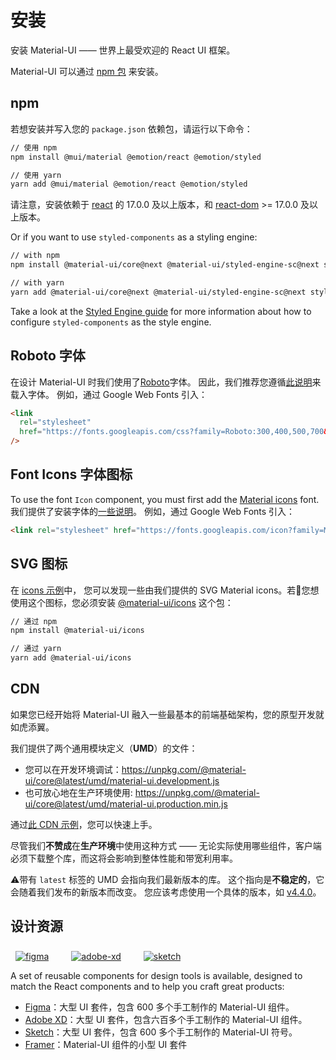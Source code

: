 # 安装

<p class="description">安装 Material-UI —— 世界上最受欢迎的 React UI 框架。</p>

Material-UI 可以通过 [npm 包](https://www.npmjs.com/package/@material-ui/core) 来安装。

## npm

若想安装并写入您的 `package.json` 依赖包，请运行以下命令：

```sh
// 使用 npm
npm install @mui/material @emotion/react @emotion/styled

// 使用 yarn
yarn add @mui/material @emotion/react @emotion/styled
```

<!-- #react-peer-version -->

请注意，安装依赖于 [react](https://www.npmjs.com/package/react) 的 17.0.0 及以上版本，和 [react-dom](https://www.npmjs.com/package/react-dom) >= 17.0.0 及以上版本。

Or if you want to use `styled-components` as a styling engine:

```sh
// with npm
npm install @material-ui/core@next @material-ui/styled-engine-sc@next styled-components

// with yarn
yarn add @material-ui/core@next @material-ui/styled-engine-sc@next styled-components
```

Take a look at the [Styled Engine guide](/guides/styled-engine/) for more information about how to configure `styled-components` as the style engine.

## Roboto 字体

在设计 Material-UI 时我们使用了[Roboto](https://fonts.google.com/specimen/Roboto)字体。 因此，我们推荐您遵循[此说明](/components/typography/#general)来载入字体。 例如，通过 Google Web Fonts 引入：

```html
<link
  rel="stylesheet"
  href="https://fonts.googleapis.com/css?family=Roboto:300,400,500,700&display=swap"
/>
```

## Font Icons 字体图标

To use the font `Icon` component, you must first add the [Material icons](https://fonts.google.com/icons) font. 我们提供了安装字体的[一些说明](/components/icons/#font-icons)。 例如，通过 Google Web Fonts 引入：

```html
<link rel="stylesheet" href="https://fonts.googleapis.com/icon?family=Material+Icons" />
```

## SVG 图标

在 [icons 示例](/components/icons/)中， 您可以发现一些由我们提供的 SVG Material icons。若您想使用这个图标，您必须安装 [@material-ui/icons](https://www.npmjs.com/package/@material-ui/icons) 这个包：

```sh
// 通过 npm
npm install @material-ui/icons

// 通过 yarn
yarn add @material-ui/icons
```

## CDN

如果您已经开始将 Material-UI 融入一些最基本的前端基础架构，您的原型开发就如虎添翼。

我们提供了两个通用模块定义（**UMD**）的文件：

- 您可以在开发环境调试：https://unpkg.com/@material-ui/core@latest/umd/material-ui.development.js
- 也可放心地在生产环境使用: https://unpkg.com/@material-ui/core@latest/umd/material-ui.production.min.js

通过[此 CDN 示例](https://github.com/mui-org/material-ui/tree/master/examples/cdn)，您可以快速上手。

尽管我们**不赞成**在**生产环境**中使用这种方式 —— 无论实际使用哪些组件，客户端必须下载整个库，而这将会影响到整体性能和带宽利用率。

⚠️带有 `latest` 标签的 UMD 会指向我们最新版本的库。 这个指向是**不稳定的**，它会随着我们发布的新版本而改变。 您应该考虑使用一个具体的版本，如 [v4.4.0](https://unpkg.com/@material-ui/core@4.4.0/umd/material-ui.development.js)。

## 设计资源

<a href="https://material-ui.com/store/items/figma-react/?utm_source=docs&utm_medium=referral&utm_campaign=installation-figma" style="margin-left: 8px; margin-top: 8px; display: inline-block;"><img src="/static/images/download-figma.svg" alt="figma" /></a>
<a href="https://material-ui.com/store/items/adobe-xd-react/?utm_source=docs&utm_medium=referral&utm_campaign=installation-adobe-xd" style="margin-left: 32px; margin-top: 8px; display: inline-block;"><img src="/static/images/download-adobe-xd.svg" alt="adobe-xd" /></a>
<a href="https://material-ui.com/store/items/sketch-react/?utm_source=docs&utm_medium=referral&utm_campaign=installation-sketch" style="margin-left: 32px; margin-top: 8px; display: inline-block;"><img src="/static/images/download-sketch.svg" alt="sketch" /></a>

A set of reusable components for design tools is available, designed to match the React components and to help you craft great products:

- [Figma](https://material-ui.com/store/items/figma-react/?utm_source=docs&utm_medium=referral&utm_campaign=installation-figma)：大型 UI 套件，包含 600 多个手工制作的 Material-UI 组件。
- [Adobe XD](https://material-ui.com/store/items/adobe-xd-react/?utm_source=docs&utm_medium=referral&utm_campaign=installation-adobe-xd)：大型 UI 套件，包含六百多个手工制作的 Material-UI 组件。
- [Sketch](https://material-ui.com/store/items/sketch-react/?utm_source=docs&utm_medium=referral&utm_campaign=installation-sketch)：大型 UI 套件，包含 600 多个手工制作的 Material-UI 符号。
- [Framer](https://packages.framer.com/package/material-ui/material-ui)：Material-UI 组件的小型 UI 套件
